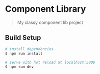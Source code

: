 # Component Library

> My classy component lib project

## Build Setup

``` bash
# install dependencies
$ npm run install

# serve with hot reload at localhost:3000
$ npm run dev
```
